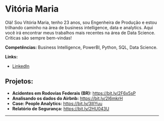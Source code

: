 
# Vitória Maria
  
Olá! Sou Vitória Maria, tenho 23 anos, sou Engenheira de Produção e estou trilhando caminho na área de business intelligence, data e analytics. 
Aqui você irá encontrar meus trabalhos mais recentes na área de Data Science.
Críticas são sempre bem-vindas!
  
**Competências:** Business Intelligence, PowerBI, Python, SQL, Data Science.

**Links:**
* [LinkedIn](https://www.linkedin.com/in/vitoriamsj)

## Projetos:

* **Acidentes em Rodovias Federais (BR):** https://bit.ly/2F6x5sP
* **Analisando os dados do Airbnb:** https://bit.ly/2I6mkrH
* **Case: People Analytics:** https://bit.ly/3llIYuu
* **Relatório de Segurança:** https://bit.ly/2HU043U


---




